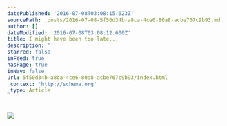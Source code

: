 ```yaml
---
datePublished: '2016-07-08T03:08:15.623Z'
sourcePath: _posts/2016-07-08-5f50d34b-a8ca-4ce6-80a8-acbe767c9b93.md
author: []
dateModified: '2016-07-08T03:08:12.600Z'
title: I might have been too late...
description: ''
starred: false
inFeed: true
hasPage: true
inNav: false
url: 5f50d34b-a8ca-4ce6-80a8-acbe767c9b93/index.html
_context: 'http://schema.org'
_type: Article

---
```

![](https://imgflo.herokuapp.com/graph/vahj1ThiexotieMo/7f73d061b9a74335361db2db75966759/croprotate.jpg?cropheight=5303&cropwidth=7952&degrees=0&input=https%3A%2F%2Fthe-grid-user-content.s3-us-west-2.amazonaws.com%2F038b50eb-8138-4cbf-b517-cb6e2830b32d.jpg&x=0&y=0)